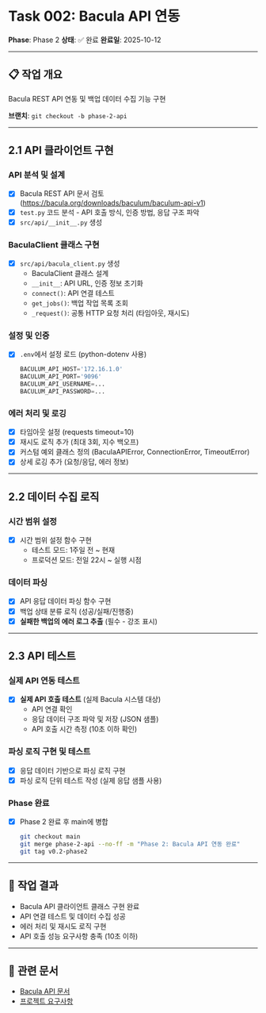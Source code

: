 # Task 002: Bacula API 연동

**Phase**: Phase 2
**상태**: ✅ 완료
**완료일**: 2025-10-12

---

## 📋 작업 개요

Bacula REST API 연동 및 백업 데이터 수집 기능 구현

**브랜치**: `git checkout -b phase-2-api`

---

## 2.1 API 클라이언트 구현

### API 분석 및 설계
- [x] Bacula REST API 문서 검토 (https://bacula.org/downloads/baculum/baculum-api-v1)
- [x] `test.py` 코드 분석 - API 호출 방식, 인증 방법, 응답 구조 파악
- [x] `src/api/__init__.py` 생성

### BaculaClient 클래스 구현
- [x] `src/api/bacula_client.py` 생성
  - BaculaClient 클래스 설계
  - `__init__`: API URL, 인증 정보 초기화
  - `connect()`: API 연결 테스트
  - `get_jobs()`: 백업 작업 목록 조회
  - `_request()`: 공통 HTTP 요청 처리 (타임아웃, 재시도)

### 설정 및 인증
- [x] `.env`에서 설정 로드 (python-dotenv 사용)
  ```python
  BACULUM_API_HOST='172.16.1.0'
  BACULUM_API_PORT='9096'
  BACULUM_API_USERNAME=...
  BACULUM_API_PASSWORD=...
  ```

### 에러 처리 및 로깅
- [x] 타임아웃 설정 (requests timeout=10)
- [x] 재시도 로직 추가 (최대 3회, 지수 백오프)
- [x] 커스텀 예외 클래스 정의 (BaculaAPIError, ConnectionError, TimeoutError)
- [x] 상세 로깅 추가 (요청/응답, 에러 정보)

---

## 2.2 데이터 수집 로직

### 시간 범위 설정
- [x] 시간 범위 설정 함수 구현
  - 테스트 모드: 1주일 전 ~ 현재
  - 프로덕션 모드: 전일 22시 ~ 실행 시점

### 데이터 파싱
- [x] API 응답 데이터 파싱 함수 구현
- [x] 백업 상태 분류 로직 (성공/실패/진행중)
- [x] **실패한 백업의 에러 로그 추출** (필수 - 강조 표시)

---

## 2.3 API 테스트

### 실제 API 연동 테스트
- [x] **실제 API 호출 테스트** (실제 Bacula 시스템 대상)
  - API 연결 확인
  - 응답 데이터 구조 파악 및 저장 (JSON 샘플)
  - API 호출 시간 측정 (10초 이하 확인)

### 파싱 로직 구현 및 테스트
- [x] 응답 데이터 기반으로 파싱 로직 구현
- [x] 파싱 로직 단위 테스트 작성 (실제 응답 샘플 사용)

### Phase 완료
- [x] Phase 2 완료 후 main에 병합
  ```bash
  git checkout main
  git merge phase-2-api --no-ff -m "Phase 2: Bacula API 연동 완료"
  git tag v0.2-phase2
  ```

---

## 📝 작업 결과

- Bacula API 클라이언트 클래스 구현 완료
- API 연결 테스트 및 데이터 수집 성공
- 에러 처리 및 재시도 로직 구현
- API 호출 성능 요구사항 충족 (10초 이하)

---

## 🔗 관련 문서

- [Bacula API 문서](https://bacula.org/downloads/baculum/baculum-api-v1)
- [프로젝트 요구사항](../project.md)
